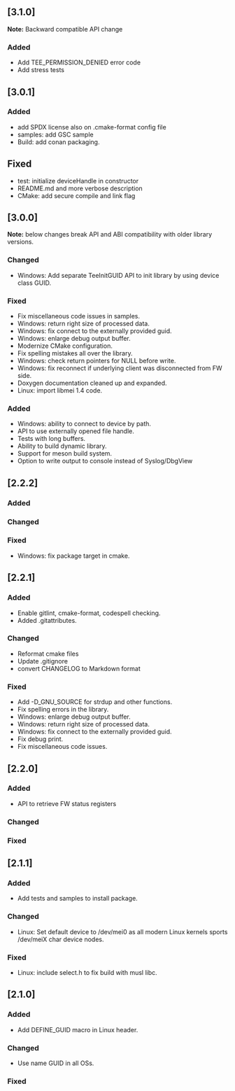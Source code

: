 ## [3.1.0]

**Note:** Backward compatible API change

### Added

 - Add TEE_PERMISSION_DENIED error code
 - Add stress tests

## [3.0.1]

### Added
 - add SPDX license also on .cmake-format config file
 - samples: add GSC sample
 - Build: add conan packaging.

## Fixed
 - test: initialize deviceHandle in constructor
 - README.md and more verbose description
 - CMake: add secure compile and link flag

## [3.0.0]

**Note:** below changes break API and ABI compatibility with older library versions.

### Changed
 - Windows: Add separate TeeInitGUID API to init library by using device class GUID.

### Fixed
 - Fix miscellaneous code issues in samples.
 - Windows: return right size of processed data.
 - Windows: fix connect to the externally provided guid.
 - Windows: enlarge debug output buffer.
 - Modernize CMake configuration.
 - Fix spelling mistakes all over the library.
 - Windows: check return pointers for NULL before write.
 - Windows: fix reconnect if underlying client was disconnected from FW side.
 - Doxygen documentation cleaned up and expanded.
 - Linux: import libmei 1.4 code.

### Added
 - Windows: ability to connect to device by path.
 - API to use externally opened file handle.
 - Tests with long buffers.
 - Ability to build dynamic library.
 - Support for meson build system.
 - Option to write output to console instead of Syslog/DbgView

## [2.2.2]

### Added

### Changed

### Fixed
 - Windows: fix package target in cmake.

## [2.2.1]

### Added
 - Enable gitlint, cmake-format, codespell checking.
 - Added .gitattributes.

### Changed
 - Reformat cmake files
 - Update .gitignore
 - convert CHANGELOG to Markdown format

### Fixed
 - Add -D_GNU_SOURCE for strdup and other functions.
 - Fix spelling errors in the library.
 - Windows: enlarge debug output buffer.
 - Windows: return right size of processed data.
 - Windows: fix connect to the externally provided guid.
 - Fix debug print.
 - Fix miscellaneous code issues.


## [2.2.0]

### Added
 - API to retrieve FW status registers

### Changed

### Fixed


## [2.1.1]

### Added
 - Add tests and samples to install package.

### Changed
 - Linux: Set default device to /dev/mei0 as all modern Linux kernels sports /dev/meiX char device nodes.

### Fixed
 - Linux: include select.h to fix build with musl libc.


## [2.1.0]

### Added
 - Add DEFINE_GUID macro in Linux header.

### Changed
 - Use name GUID in all OSs.

### Fixed
